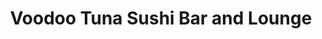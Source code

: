 ---
layout: place
title: "Voodoo Tuna Sushi Bar and Lounge"
permalink: /ohio/lakewood/voodoo-tuna-sushi-bar-and-lounge.html
stateAbbr: OH
stateName: Ohio
cityName: Lakewood
seo:
  name: "Voodoo Tuna Sushi Bar and Lounge"
  type: Restaurant
  links: http://voodootuna.com/
description: "Asian fusion fare & inventive sushi rolls served with craft cocktails in a sleek space with a patio. Voodoo Tuna Sushi Bar and Lounge serves delicious sushi in Lakewood, Ohio. Try fresh Japanese dishes for a great dining experience. Available for takeout, delivery, and dinner."
place_id: ChIJ46K7pmvyMIgRkcNssl2WTyU
photos:
  - name: >-
      places/ChIJ46K7pmvyMIgRkcNssl2WTyU/photos/AeeoHcLpyGiDEqbgOHj5WbMaSKkrQyn62Y8mu-QvtarXJgUo1NqLFw3kx3XZttPzlNCw6UUXa97xEFMrQjl8cBFsKk-XLk3v-9IZC8BesrxYbJZtFR4slLpLKDgp4NquE53H_u2lxw5aEXg5-jOLYau41pL7Kg1szciG7PWxJ-xv0OV-2JCF-lTtHLCUllxzgcgp0Vtya_czNbsVfx-2sa9cGFjt_TrgBxuYSWOwZh9ZATs5sWThFGi0rjN0kKLzLOp_IjOXwpQRBYuOZLhuymSLb2vNnLbYw1NuPkKlIehYp00UMw
    widthPx: 960
    heightPx: 720
    authorAttributions:
      - displayName: Voodoo Tuna Sushi Bar and Restaurant
        uri: https://maps.google.com/maps/contrib/105832727280646639067
        photoUri: >-
          https://lh3.googleusercontent.com/a-/ALV-UjU2dA66JIl5TWKlPhUd5-X9C3axCBR6uw1GlMDVzrlv4R1Vvz71=s100-p-k-no-mo
    flagContentUri: >-
      https://www.google.com/local/imagery/report/?cb_client=maps_api_places.places_api&image_key=!1e10!2sAF1QipOrdSWkySm3aZOcegT9lANXdzvOeXbXdRgugsgG&hl=en-US
    googleMapsUri: >-
      https://www.google.com/maps/place//data=!3m4!1e2!3m2!1sAF1QipOrdSWkySm3aZOcegT9lANXdzvOeXbXdRgugsgG!2e10!4m2!3m1!1s0x8830f26ba6bba2e3:0x254f965db26cc391
  - name: >-
      places/ChIJ46K7pmvyMIgRkcNssl2WTyU/photos/AeeoHcLwWjsTfUnDd_YXxM3-I4n_K3amG6eNaL5Q8b4ZVn5qNYmlmuXiRNELjMFhck1wwbMOdvH2fpgDgrixIbFn8QKKSnnWlZOSTdXXgwczVpWxs5QyMB8DFIIOhrtS_Zrpruozp3S_PT-u_Dhb3aHfoyeVAFMwGzS8RNhI-Q0L0RdJ_57kecsOAXGhNsLcPul9E-6qMPBmljPWP6GdzHEabvWapJCXA3fpZeBeVp4U9NgfE1p5xd5DPa4_dcDMG8UsPJzRk8mV46E5UjHmlEILBX25MMeanJjJeoeIz0IOmWU_oA
    widthPx: 851
    heightPx: 315
    authorAttributions:
      - displayName: Voodoo Tuna Sushi Bar and Restaurant
        uri: https://maps.google.com/maps/contrib/105832727280646639067
        photoUri: >-
          https://lh3.googleusercontent.com/a-/ALV-UjU2dA66JIl5TWKlPhUd5-X9C3axCBR6uw1GlMDVzrlv4R1Vvz71=s100-p-k-no-mo
    flagContentUri: >-
      https://www.google.com/local/imagery/report/?cb_client=maps_api_places.places_api&image_key=!1e10!2sAF1QipNTuuUCELEocb4fzB_dgXjIi09Ucj2qsbU_gsW2&hl=en-US
    googleMapsUri: >-
      https://www.google.com/maps/place//data=!3m4!1e2!3m2!1sAF1QipNTuuUCELEocb4fzB_dgXjIi09Ucj2qsbU_gsW2!2e10!4m2!3m1!1s0x8830f26ba6bba2e3:0x254f965db26cc391
  - name: >-
      places/ChIJ46K7pmvyMIgRkcNssl2WTyU/photos/AeeoHcLs8AeJwFU8In-5veKUJMa3OfC89xhpADGbmtmKNFlIKAgdZhsxuIp1wh5kf86J3jpQtUsrAK33i5W7LbmlbjqOoFAG37vbtJvsD3qCRLwXujdRFdhlfr-0kPCtBR-UclUeHdclDtceZZ4I22mlq_RbiZ-qAXoVN47IQIJb0Gnb2wAMQIRlUiEgWfvY5eVtLfqCasTfUVRrY8jk28S7SPNsHMCPyCFnYzxIwNF-IbAqxHDclRZ8Xr5mP1GNNCkz1mAfbmVakaOBwkxxbMVauAOr1kF5-3Bpsinesjm_goBa9pS1V-IUFymvcwWi4ZcrhOvvqCt8Boffuy53Q36ndCkJNakTzEyn0-i5CYGGjYLZKT3xrUJze9AswuhpoJDtnlMvvI5LwPPzZHosCLS5CsKIorJxKUgc9BYi4CwRh6PPUOSv
    widthPx: 3600
    heightPx: 4800
    authorAttributions:
      - displayName: Kayleigh Smith
        uri: https://maps.google.com/maps/contrib/109556838263717003525
        photoUri: >-
          https://lh3.googleusercontent.com/a-/ALV-UjXxlERRjzu_dde_in9mpE2a9yF8H2jwcLzGpBjdKp7OuTegG8Vb=s100-p-k-no-mo
    flagContentUri: >-
      https://www.google.com/local/imagery/report/?cb_client=maps_api_places.places_api&image_key=!1e10!2sCIHM0ogKEICAgICLgPbxrgE&hl=en-US
    googleMapsUri: >-
      https://www.google.com/maps/place//data=!3m4!1e2!3m2!1sCIHM0ogKEICAgICLgPbxrgE!2e10!4m2!3m1!1s0x8830f26ba6bba2e3:0x254f965db26cc391
  - name: >-
      places/ChIJ46K7pmvyMIgRkcNssl2WTyU/photos/AeeoHcK-yDbnzwDI2sk4J_qWiqp2I-zoJ3Q8IMSSsCboMMQ2CV7skuaQ3gq-9V_c9nUzy75l5spfilfAu0V7OkfvUfMrPRfe7lYa6g8xQ2D0uosG-KCK4_rPTy-cGfCsAkJRow4VaFUob94H8hohO-0cJweoNR0ok2fYJcwnHsVtx3LClJZByXV2n-Y-HzMpYx8B0J51m30fkOxZD0B213iXmmpTMhb74-8otfZJ5X-vcUJHySdTBTzbLrfjOCmwy04t98TG82_Q6AyyQTaPymYgCW5n-GrgjuT-EWnhUIwUOJ1yrON47UcGdoeu5ARtPxr5S0GZpLJ0n8E3Y23m9R0vbeZ88gd2oG5hZQkwpE7PmlBWmoo8m1jrOwzdN3MthJ_pZAjQDLTfbAcxQ8hvOy1hs0paxo0Ao2ad_gGSb_N4J6sXZmfX
    widthPx: 4032
    heightPx: 3024
    authorAttributions:
      - displayName: Charles H
        uri: https://maps.google.com/maps/contrib/105002273221901963871
        photoUri: >-
          https://lh3.googleusercontent.com/a-/ALV-UjUcpAlSvgL7sEkrPLav5WIkGo2RcXK1F8COgo_nqLf7JO_Ci4yBSQ=s100-p-k-no-mo
    flagContentUri: >-
      https://www.google.com/local/imagery/report/?cb_client=maps_api_places.places_api&image_key=!1e10!2sCIHM0ogKEICAgIC1zsmWyQE&hl=en-US
    googleMapsUri: >-
      https://www.google.com/maps/place//data=!3m4!1e2!3m2!1sCIHM0ogKEICAgIC1zsmWyQE!2e10!4m2!3m1!1s0x8830f26ba6bba2e3:0x254f965db26cc391
  - name: >-
      places/ChIJ46K7pmvyMIgRkcNssl2WTyU/photos/AeeoHcIXNO5bDvRjoFDROMf0YiwRowDPD44OkdcCMv-2FY9J0E1z1POkV2HyJIdby9iTa6w0mX96VoZeIZdmADEV7c8Bnx-UxBDxsf-fTKpp_xbbxh40U1A6wYLjMKZfSh94h_8V6dX37LCZCt4gchf7iQHkXdJgC4Xo0tcYiulnOUZEa9bNVLT_IhGMgisPlKajFEAQJkumnIx-8lNmebeYPKMhEm1HKlGtbUnvdMa_yOdOlE7gf3rvsBjn3eCqGuB1Q7VrsdBj0M4_-wl8uaDNG9j2GXHPvSmtbQ5_tDfoqdh6k2xqZMbMZOMmvly0eQoB1_U34IR8jgM8QmX8MM_pDMVrtFeIf9WFN2Qq9zbrA77X7g7ASRKIjl2YZE1Wi3lmA-yusBmwPrftWohoxV8IEATQYfF3IgXeDGfctlRl1_k
    widthPx: 3072
    heightPx: 4080
    authorAttributions:
      - displayName: Mike McCarthy
        uri: https://maps.google.com/maps/contrib/111254005621704738779
        photoUri: >-
          https://lh3.googleusercontent.com/a-/ALV-UjXzZUtmpx7dV6FV9-FUy7QsdtzHwwp4lbv7DezrDuFlaqNbrrM=s100-p-k-no-mo
    flagContentUri: >-
      https://www.google.com/local/imagery/report/?cb_client=maps_api_places.places_api&image_key=!1e10!2sCIHM0ogKEICAgICxlaLTEg&hl=en-US
    googleMapsUri: >-
      https://www.google.com/maps/place//data=!3m4!1e2!3m2!1sCIHM0ogKEICAgICxlaLTEg!2e10!4m2!3m1!1s0x8830f26ba6bba2e3:0x254f965db26cc391
  - name: >-
      places/ChIJ46K7pmvyMIgRkcNssl2WTyU/photos/AeeoHcLPVKGkGrbUGHkB66xt1JRHyeOakLd2KDrtUsNEJRF6ZRh3wvcHqW1DRGs01qv1whpTTc5LUX2n5qxHWPxhhLqGnVMXFN5f5ggsOiYUcm_4PBu9yAncCanwJGXQkYUqE2rVj2BbR3m3RL6Z2P3_6JHGAPIceLUw1frKKznjOkTmYlJZe0ZYcZefM5I-hJXQsBZvqM-p0-kArsMe5BMQ4j0o7ijEv486TqZBlO6NY5J7AOjsD68zSwSsm08p_2WRumBksXIi2AhcAv-S-4p_LphzJ8t7Fjl9WD8lA35waAp5yAFNE62hbQWXNFUUhHhg_iuQ7P7pLf1zbTv3Sp1aREPeNBHUYTX1uGbJxeBTZxi2ktyl2-ePNTGgxZwCgFOeFkc1Epdasur-6wbAklb2Y0aYZbZY2yihnKlshUfaV-sMRQ
    widthPx: 3024
    heightPx: 4032
    authorAttributions:
      - displayName: Kd8jnk
        uri: https://maps.google.com/maps/contrib/116537400024199150205
        photoUri: >-
          https://lh3.googleusercontent.com/a-/ALV-UjWz0paGzA-oGKhhd30_ZaacQSfdfcZw8p_syP8dXYSPkwVDmihc=s100-p-k-no-mo
    flagContentUri: >-
      https://www.google.com/local/imagery/report/?cb_client=maps_api_places.places_api&image_key=!1e10!2sCIHM0ogKEICAgICB64b9cg&hl=en-US
    googleMapsUri: >-
      https://www.google.com/maps/place//data=!3m4!1e2!3m2!1sCIHM0ogKEICAgICB64b9cg!2e10!4m2!3m1!1s0x8830f26ba6bba2e3:0x254f965db26cc391
  - name: >-
      places/ChIJ46K7pmvyMIgRkcNssl2WTyU/photos/AeeoHcIwpEVX6A5iV2kEEthgmszZ1356SbISoX6M_A4dHLdSWUMxWLLfJ4kN4iGM-WsTzaM3am-Wo5xSvCzMjXpm-ZGeV9WjbhBAvfcv-GbdlzRWJsuqMCi_CUC4iDHi1NnSxx3Rj4Tyf31v1jHPSN2ype3GpbPr6KoXfBLdHdT6wjMIgZujYK-6lvyOlmt7SelYwGag9mPFAGs3o-Dqhtq3kF1NJsyfhiLvy1AY7enQLte_TjA-bVsEziuQa01tEEfXhquHYwor4jMSyJb38LZdnT3ZShGP7rQRb1yTIXrzXl0Gy0R9ao1BloZTPyuq5VyCnPsfuhNzStTBMe8kzCUwBm3w0SuzqYg5aXXePLChg8zhnfzoC0jBwNQhwBMEXTbkQimFpee0xstZ4yeyxhlP5zphwkydvwz8nExBTCtnjSBH1TM
    widthPx: 4032
    heightPx: 3024
    authorAttributions:
      - displayName: Kiarra Saito-Beckman
        uri: https://maps.google.com/maps/contrib/116018731813324487158
        photoUri: >-
          https://lh3.googleusercontent.com/a-/ALV-UjUTGgYoJ_s1ljJrcuA7SnRuXG82dnvOXRqnLuRE0glEt4wHk65L=s100-p-k-no-mo
    flagContentUri: >-
      https://www.google.com/local/imagery/report/?cb_client=maps_api_places.places_api&image_key=!1e10!2sCIHM0ogKEICAgIDD7er2zAE&hl=en-US
    googleMapsUri: >-
      https://www.google.com/maps/place//data=!3m4!1e2!3m2!1sCIHM0ogKEICAgIDD7er2zAE!2e10!4m2!3m1!1s0x8830f26ba6bba2e3:0x254f965db26cc391
  - name: >-
      places/ChIJ46K7pmvyMIgRkcNssl2WTyU/photos/AeeoHcLWjxZAJqYHGZdznJ3Bo7exhyPxOkz3Bw6I8RT_TEWF_sPYDiIbvJNU1Hxa9MfiA1xAHmcTeHK0JcBKdO2oeqUMoGar-wJVcjOIELtPVkDy1SyJXRC6Vkdl0gJB2ZYPzUgqi-_HCw7wl_ErjzByS_q8mQ95wi7mEXLNMWP548Tr-9op7EL04uORMX5RvjhqgM3YIL713ML5pc5ICwDz1cinaa5Kz6gVC8DbcFFsFeUcwr9kugeJuCNVAi--4dbQl_dKb9LwxgKBi80UaChkKGVp_0jhUwOdd64aBqXDszdynelm9-RZoNrBdG8nKSiKEi19eRqbBp4NNUR4le6dig0Inpx7xaqGAL3OiJ1h2GHjqWbOWgJl1MhZR1YHVaOgGaS60VEN6zYvDUIjWpCTMpzPCvaFl4MOClIprdWk1co
    widthPx: 3000
    heightPx: 4000
    authorAttributions:
      - displayName: Rene Royalty
        uri: https://maps.google.com/maps/contrib/113775766054859876043
        photoUri: >-
          https://lh3.googleusercontent.com/a-/ALV-UjWVS_DEYmDG-pJO6HveCh1c6SU9WWAuCZOZ_l1uoMvoDSYYPhdPsA=s100-p-k-no-mo
    flagContentUri: >-
      https://www.google.com/local/imagery/report/?cb_client=maps_api_places.places_api&image_key=!1e10!2sCIHM0ogKEICAgICG37GUSQ&hl=en-US
    googleMapsUri: >-
      https://www.google.com/maps/place//data=!3m4!1e2!3m2!1sCIHM0ogKEICAgICG37GUSQ!2e10!4m2!3m1!1s0x8830f26ba6bba2e3:0x254f965db26cc391
  - name: >-
      places/ChIJ46K7pmvyMIgRkcNssl2WTyU/photos/AeeoHcJ8LcN9EoapHkjy3T1QZTRRmDo8D3QASkkoe4YTsOCHh4QDplTnzb_9D1zFQ2R4e2MuLazPxXUsEleqj5lfMRkekVrKXT3RX88oE67alaoJfyGa_F3v3wI0qMyjID6iCy2E66EFhV-bv1d_OeYZGdVCzZdbpcdoeb75oIMuTiR9wosxmoBIBfnN2THMd1NBiefcwyQv0EadVagOkrRRyk9Nos-gexqPlou3fsYkIc8UZXwtDY0fU011epLOv9iPcy5uXSf3kWPbAbIxcCnvERMDt340XC61EnOjVm-4aolObAOaDS70qxIhPSDOAjvwx7Yjz9PD15fQ7qlH-ko0hIyCKZA8c-xYHDAdPCN_bFrTVEL4nn5F07RGQ45fM6uexihHoGwuCIjJzMJ0bHFixm72-y19I3DpbILmUGxiFBQ
    widthPx: 1920
    heightPx: 1080
    authorAttributions:
      - displayName: Don Shaner
        uri: https://maps.google.com/maps/contrib/115832040787117850734
        photoUri: >-
          https://lh3.googleusercontent.com/a-/ALV-UjVbUXH9tzTPJkmAZdnvAgNfIq1jyrpbs1GUaIDmuJPwTnMh9KMj=s100-p-k-no-mo
    flagContentUri: >-
      https://www.google.com/local/imagery/report/?cb_client=maps_api_places.places_api&image_key=!1e10!2sCIHM0ogKEICAgIDE27rIbQ&hl=en-US
    googleMapsUri: >-
      https://www.google.com/maps/place//data=!3m4!1e2!3m2!1sCIHM0ogKEICAgIDE27rIbQ!2e10!4m2!3m1!1s0x8830f26ba6bba2e3:0x254f965db26cc391
  - name: >-
      places/ChIJ46K7pmvyMIgRkcNssl2WTyU/photos/AeeoHcK3MqMEBTmXm4Tssv0N-VOXR2aTHJJEWkPFJfLGJRkuCnnsF4MTtiRoE3w4k88rlRcRd6kFZM26TzVoh43cVwggWiNWAUE5EejftfOtqesUiL0y61Bo7Ny32WWQGF69IOnKLMtxIhTZBu3vU2DVQwXunKCotNnxPa8QqLE2fys6ZJm237P6fVkojKdBNIE_qpqoXMLHBDB3RcJ_4rwQXT7kJcgIYbVRWdHPMzgQwb40iIyDjzSm848oIjh8ntWDwpKCYfeC11t7K9uWcClel10l001WbQcA2hpovKjn9HD1ys-ucBKLmrQRRnr5SX1876Q3bjGkjnNVwytE47PXm3MygPbnPVvqsEISoVBjzeiQjTIX_Ai09w5SmhPyBScFQ_efht3t_9OPiSYGPPyQM9WJq2VWcgsL0BxIQJsroUS-ww
    widthPx: 3024
    heightPx: 4032
    authorAttributions:
      - displayName: Tiffany Tippen
        uri: https://maps.google.com/maps/contrib/102150212059728994530
        photoUri: >-
          https://lh3.googleusercontent.com/a/ACg8ocIPqPS8atBVACP91Ew-Acho9gUspGFegrR4eLw4GId3hJnc2A=s100-p-k-no-mo
    flagContentUri: >-
      https://www.google.com/local/imagery/report/?cb_client=maps_api_places.places_api&image_key=!1e10!2sCIHM0ogKEICAgIDdz--LJA&hl=en-US
    googleMapsUri: >-
      https://www.google.com/maps/place//data=!3m4!1e2!3m2!1sCIHM0ogKEICAgIDdz--LJA!2e10!4m2!3m1!1s0x8830f26ba6bba2e3:0x254f965db26cc391
address: 15326 Detroit Ave, Lakewood, OH 44107, USA
street: 15326 Detroit Ave
city: Lakewood
state: OH
zip: '44107'
country: USA
neighborhood: null
latitude: '41.485378'
longitude: '-81.803544'
accessibility_options:
  wheelchairAccessibleParking: true
  wheelchairAccessibleEntrance: true
  wheelchairAccessibleRestroom: true
  wheelchairAccessibleSeating: true
business_status: OPERATIONAL
name: Voodoo Tuna Sushi Bar and Lounge
google_maps_links:
  directionsUri: >-
    https://www.google.com/maps/dir//''/data=!4m7!4m6!1m1!4e2!1m2!1m1!1s0x8830f26ba6bba2e3:0x254f965db26cc391!3e0
  placeUri: https://maps.google.com/?cid=2688532831733072785
  writeAReviewUri: >-
    https://www.google.com/maps/place//data=!4m3!3m2!1s0x8830f26ba6bba2e3:0x254f965db26cc391!12e1
  reviewsUri: >-
    https://www.google.com/maps/place//data=!4m4!3m3!1s0x8830f26ba6bba2e3:0x254f965db26cc391!9m1!1b1
  photosUri: >-
    https://www.google.com/maps/place//data=!4m3!3m2!1s0x8830f26ba6bba2e3:0x254f965db26cc391!10e5
primary_type: Restaurant
opening_hours:
  regular: null
  current: null
secondary_opening_hours:
  regular:
    weekdayDescriptions: null
    type: null
  current:
    weekdayDescriptions: null
    type: null
phone: (216) 302-8862
price_level: PRICE_LEVEL_MODERATE
price_range: $20 &ndash; $30
rating: '4.5'
rating_count: 0
website: http://voodootuna.com/
reviews:
  - name: >-
      places/ChIJ46K7pmvyMIgRkcNssl2WTyU/reviews/ChdDSUhNMG9nS0VJQ0FnSUNfOFB6VjNRRRAB
    relativePublishTimeDescription: 3 months ago
    rating: 5
    text:
      text: >-
        It was our first visit and we enjoyed every minute! Their cocktails and
        food were amazing. The bartender was great! It was a busy night, but he
        took a great care of us.

        The cheesecake with Asian pear - omg, you should try it. Definitely will
        be back.
      languageCode: en
    originalText:
      text: >-
        It was our first visit and we enjoyed every minute! Their cocktails and
        food were amazing. The bartender was great! It was a busy night, but he
        took a great care of us.

        The cheesecake with Asian pear - omg, you should try it. Definitely will
        be back.
      languageCode: en
    authorAttribution:
      displayName: artyulia77 Юлія Артемчук
      uri: https://www.google.com/maps/contrib/103645489349127199092/reviews
      photoUri: >-
        https://lh3.googleusercontent.com/a/ACg8ocLIYPNM1-bfT_rzSxoCq1wFN94SmeIZ6t6eexV7JFuW_LVD0Q=s128-c0x00000000-cc-rp-mo
    publishTime: '2025-01-12T05:11:11.663306Z'
    flagContentUri: >-
      https://www.google.com/local/review/rap/report?postId=ChdDSUhNMG9nS0VJQ0FnSUNfOFB6VjNRRRAB&d=17924085&t=1
    googleMapsUri: >-
      https://www.google.com/maps/reviews/data=!4m6!14m5!1m4!2m3!1sChdDSUhNMG9nS0VJQ0FnSUNfOFB6VjNRRRAB!2m1!1s0x8830f26ba6bba2e3:0x254f965db26cc391
  - name: >-
      places/ChIJ46K7pmvyMIgRkcNssl2WTyU/reviews/ChdDSUhNMG9nS0VJQ0FnSURkei0tTGhBRRAB
    relativePublishTimeDescription: a year ago
    rating: 5
    text:
      text: >-
        The restaurant has a clean, inviting atmosphere with appropriate decor.

        Great food! I got so excited when our sushi came out I didn’t get any
        pictures but we had 5 different rolls of all varieties and everything
        was delicious.

        Our appetizers are pictured. The calamari isn’t frozen you can tell it’s
        fresh. They use a mustard sauce which is a nice spin to keep it current
        and different from other places.

        The mussels….. oh my goodness those mussels. I might just get those as
        an entree next time. I could drink the sauce. The little pitas included
        are GREAT for sopping it up. 10/10 will eat those again, many times.

        Overall I highly suggest checking this place out. What a great option in
        one of the best cities in the Cleveland area for true culinary art.
      languageCode: en
    originalText:
      text: >-
        The restaurant has a clean, inviting atmosphere with appropriate decor.

        Great food! I got so excited when our sushi came out I didn’t get any
        pictures but we had 5 different rolls of all varieties and everything
        was delicious.

        Our appetizers are pictured. The calamari isn’t frozen you can tell it’s
        fresh. They use a mustard sauce which is a nice spin to keep it current
        and different from other places.

        The mussels….. oh my goodness those mussels. I might just get those as
        an entree next time. I could drink the sauce. The little pitas included
        are GREAT for sopping it up. 10/10 will eat those again, many times.

        Overall I highly suggest checking this place out. What a great option in
        one of the best cities in the Cleveland area for true culinary art.
      languageCode: en
    authorAttribution:
      displayName: Tiffany Tippen
      uri: https://www.google.com/maps/contrib/102150212059728994530/reviews
      photoUri: >-
        https://lh3.googleusercontent.com/a/ACg8ocIPqPS8atBVACP91Ew-Acho9gUspGFegrR4eLw4GId3hJnc2A=s128-c0x00000000-cc-rp-mo
    publishTime: '2024-02-28T16:10:03.263178Z'
    flagContentUri: >-
      https://www.google.com/local/review/rap/report?postId=ChdDSUhNMG9nS0VJQ0FnSURkei0tTGhBRRAB&d=17924085&t=1
    googleMapsUri: >-
      https://www.google.com/maps/reviews/data=!4m6!14m5!1m4!2m3!1sChdDSUhNMG9nS0VJQ0FnSURkei0tTGhBRRAB!2m1!1s0x8830f26ba6bba2e3:0x254f965db26cc391
  - name: >-
      places/ChIJ46K7pmvyMIgRkcNssl2WTyU/reviews/ChZDSUhNMG9nS0VJQ0FnSUNMZ1BieFRnEAE
    relativePublishTimeDescription: 10 months ago
    rating: 4
    text:
      text: >-
        Ate here for my sister’s birthday and it was a great experience! Our
        server was wonderful and very attentive. I love the selection of rolls
        they have, they really cater to everyone’s dietary preferences while
        also offering unique combinations. I’ll definitely be back!
      languageCode: en
    originalText:
      text: >-
        Ate here for my sister’s birthday and it was a great experience! Our
        server was wonderful and very attentive. I love the selection of rolls
        they have, they really cater to everyone’s dietary preferences while
        also offering unique combinations. I’ll definitely be back!
      languageCode: en
    authorAttribution:
      displayName: Kayleigh Smith
      uri: https://www.google.com/maps/contrib/109556838263717003525/reviews
      photoUri: >-
        https://lh3.googleusercontent.com/a-/ALV-UjXxlERRjzu_dde_in9mpE2a9yF8H2jwcLzGpBjdKp7OuTegG8Vb=s128-c0x00000000-cc-rp-mo-ba4
    publishTime: '2024-06-13T23:27:19.017502Z'
    flagContentUri: >-
      https://www.google.com/local/review/rap/report?postId=ChZDSUhNMG9nS0VJQ0FnSUNMZ1BieFRnEAE&d=17924085&t=1
    googleMapsUri: >-
      https://www.google.com/maps/reviews/data=!4m6!14m5!1m4!2m3!1sChZDSUhNMG9nS0VJQ0FnSUNMZ1BieFRnEAE!2m1!1s0x8830f26ba6bba2e3:0x254f965db26cc391
  - name: >-
      places/ChIJ46K7pmvyMIgRkcNssl2WTyU/reviews/ChZDSUhNMG9nS0VJQ0FnSURPbzVuQldBEAE
    relativePublishTimeDescription: 2 years ago
    rating: 5
    text:
      text: >-
        Voodoo Tuna was an awesome experience. The decor is beautiful and the
        location is prime. There's a whole sushi menu, ramen, or poke bowls but
        we opted for small plates and starters. The shishito peppers are yummy
        and the lobster nachos were to die for. The dip was absolutely delicious
        and the fried chips were perfect for it. We also had oysters and they
        were amazing. Our server was also great.
      languageCode: en
    originalText:
      text: >-
        Voodoo Tuna was an awesome experience. The decor is beautiful and the
        location is prime. There's a whole sushi menu, ramen, or poke bowls but
        we opted for small plates and starters. The shishito peppers are yummy
        and the lobster nachos were to die for. The dip was absolutely delicious
        and the fried chips were perfect for it. We also had oysters and they
        were amazing. Our server was also great.
      languageCode: en
    authorAttribution:
      displayName: Allison Sowa
      uri: https://www.google.com/maps/contrib/112060611511284398811/reviews
      photoUri: >-
        https://lh3.googleusercontent.com/a-/ALV-UjXMCDambULSg6AGBOancuNid23nLyjt2m228gbbC6E2EQRs7jcg5A=s128-c0x00000000-cc-rp-mo-ba5
    publishTime: '2022-07-12T23:30:02.820039Z'
    flagContentUri: >-
      https://www.google.com/local/review/rap/report?postId=ChZDSUhNMG9nS0VJQ0FnSURPbzVuQldBEAE&d=17924085&t=1
    googleMapsUri: >-
      https://www.google.com/maps/reviews/data=!4m6!14m5!1m4!2m3!1sChZDSUhNMG9nS0VJQ0FnSURPbzVuQldBEAE!2m1!1s0x8830f26ba6bba2e3:0x254f965db26cc391
  - name: >-
      places/ChIJ46K7pmvyMIgRkcNssl2WTyU/reviews/ChZDSUhNMG9nS0VJQ0FnSURhcHZ6eUNREAE
    relativePublishTimeDescription: 3 years ago
    rating: 4
    text:
      text: >-
        Nice outside seating area. Food was good. The chicken fried rice was a
        little bland, but the Lobster nachos were amazing. Went during Happy
        Hour when they first opened so no crowd and fast service.
      languageCode: en
    originalText:
      text: >-
        Nice outside seating area. Food was good. The chicken fried rice was a
        little bland, but the Lobster nachos were amazing. Went during Happy
        Hour when they first opened so no crowd and fast service.
      languageCode: en
    authorAttribution:
      displayName: Nita D
      uri: https://www.google.com/maps/contrib/105855582537362241209/reviews
      photoUri: >-
        https://lh3.googleusercontent.com/a-/ALV-UjUq5b2mdLXiMjfRe_YmPtVp2Rm3e9awSYN5_Q8CefjqdY5I1zTt=s128-c0x00000000-cc-rp-mo-ba3
    publishTime: '2021-08-20T11:13:58.265166Z'
    flagContentUri: >-
      https://www.google.com/local/review/rap/report?postId=ChZDSUhNMG9nS0VJQ0FnSURhcHZ6eUNREAE&d=17924085&t=1
    googleMapsUri: >-
      https://www.google.com/maps/reviews/data=!4m6!14m5!1m4!2m3!1sChZDSUhNMG9nS0VJQ0FnSURhcHZ6eUNREAE!2m1!1s0x8830f26ba6bba2e3:0x254f965db26cc391
parking_options:
  freeParkingLot: true
  freeStreetParking: true
  paidStreetParking: true
payment_options:
  acceptsCreditCards: true
  acceptsDebitCards: true
  acceptsCashOnly: false
allow_dogs: null
curbside_pickup: null
delivery: true
dine_in: true
good_for_children: true
good_for_groups: true
good_for_sports: null
live_music: false
menu_for_children: true
outdoor_seating: true
reservable: true
restroom: true
serves_beer: true
serves_breakfast: false
serves_brunch: null
serves_cocktails: true
serves_coffee: true
serves_dinner: true
serves_dessert: true
serves_lunch: null
serves_vegetarian_food: true
serves_wine: true
takeout: true
update_category: essentials
summary: >-
  Asian fusion fare & inventive sushi rolls served with craft cocktails in a
  sleek space with a patio.

---